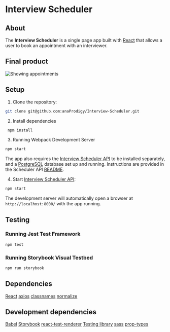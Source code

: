 # Interview Scheduler

## About

The **Interview Scheduler** is a single page app built with [React](https://reactjs.org/) that allows a user to book an appointment with an interviewer.

## Final product
![Showing appointments]()



## Setup

1. Clone the repository:

```sh
git clone git@github.com:anaProdigy/Interview-Scheduler.git
```

2. Install dependencies 

```sh
 npm install
```

3. Running Webpack Development Server

```sh
npm start
```


The app also requires the [Interview Scheduler API](https://github.com/anaProdigy/Interview-Scheduler-Api) to be installed separately, and a [PostgreSQL](https://www.postgresql.org/) database set up and running. Instructions are provided in the Scheduler API [README](https://github.com/anaProdigy/Interview-Scheduler-Api#readme).

4. Start [Interview Scheduler API](https://github.com/anaProdigy/Interview-Scheduler-Api):

```sh
npm start
```
The development server will automatically open a browser at `http://localhost:8000/` with the app running.




## Testing

### Running Jest Test Framework

```sh
npm test
```

### Running Storybook Visual Testbed

```sh
npm run storybook
```

## Dependencies

 [React](https://reactjs.org/)
 [axios](https://www.npmjs.com/package/axios)
 [classnames](https://www.npmjs.com/package/classnames)
 [normalize](https://www.npmjs.com/package/normalize)


## Development dependencies

 [Babel](https://babeljs.io/)
 [Storybook](https://storybook.js.org/)
 [react-test-renderer](https://reactjs.org/docs/test-renderer.html)
 [Testing library](https://testing-library.com/)
 [sass](https://www.npmjs.com/package/sass)
 [prop-types](https://www.npmjs.com/package/prop-types)
 